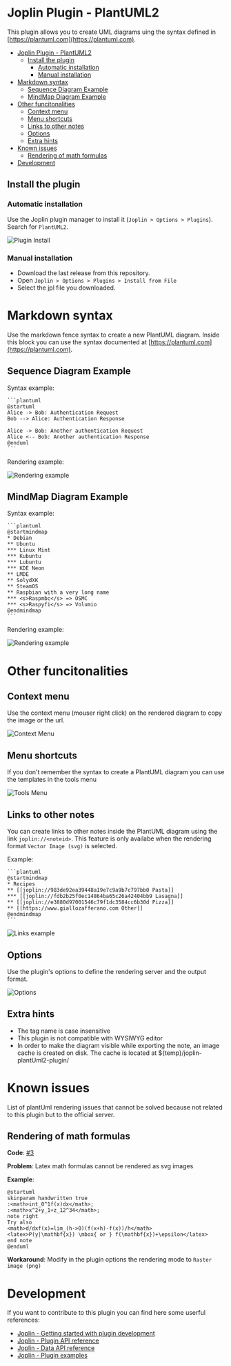 # Joplin Plugin - PlantUML2

This plugin allows you to create UML diagrams uing the syntax defined in [https://plantuml.com](https://plantuml.com).

<!-- TOC -->

- [Joplin Plugin - PlantUML2](#joplin-plugin---plantuml2)
    - [Install the plugin](#install-the-plugin)
        - [Automatic installation](#automatic-installation)
        - [Manual installation](#manual-installation)
- [Markdown syntax](#markdown-syntax)
    - [Sequence Diagram Example](#sequence-diagram-example)
    - [MindMap Diagram Example](#mindmap-diagram-example)
- [Other funcitonalities](#other-funcitonalities)
    - [Context menu](#context-menu)
    - [Menu shortcuts](#menu-shortcuts)
    - [Links to other notes](#links-to-other-notes)
    - [Options](#options)
    - [Extra hints](#extra-hints)
- [Known issues](#known-issues)
    - [Rendering of math formulas](#rendering-of-math-formulas)
- [Development](#development)

<!-- /TOC -->


## Install the plugin

### Automatic installation

Use the Joplin plugin manager to install it (`Joplin > Options > Plugins`).
Search for `PlantUML2`.

![Plugin Install](./doc/automatic_install.png)

### Manual installation

- Download the last release from this repository.
- Open `Joplin > Options > Plugins > Install from File`
- Select the jpl file you downloaded.

# Markdown syntax

Use the markdown fence syntax to create a new PlantUML diagram.
Inside this block you can use the syntax documented at [https://plantuml.com](https://plantuml.com).

## Sequence Diagram Example

Syntax example:

    ```plantuml
    @startuml
    Alice -> Bob: Authentication Request
    Bob --> Alice: Authentication Response

    Alice -> Bob: Another authentication Request
    Alice <-- Bob: Another authentication Response
    @enduml
    ```

Rendering example:

![Rendering example](./doc/example_sequence.png)

## MindMap Diagram Example

Syntax example:

    ```plantuml
    @startmindmap
    * Debian
    ** Ubuntu
    *** Linux Mint
    *** Kubuntu
    *** Lubuntu
    *** KDE Neon
    ** LMDE
    ** SolydXK
    ** SteamOS
    ** Raspbian with a very long name
    *** <s>Raspmbc</s> => OSMC
    *** <s>Raspyfi</s> => Volumio
    @endmindmap
    ```

Rendering example:

![Rendering example](./doc/example_mindmap.png)

# Other funcitonalities

## Context menu
Use the context menu (mouser right click) on the rendered diagram to copy the image or the url.

![Context Menu](./doc/context_menu.png)

## Menu shortcuts
If you don't remember the syntax to create a PlantUML diagram you can use the templates in the tools menu

![Tools Menu](./doc/tools_menu.png)

## Links to other notes
You can create links to other notes inside the PlantUML diagram using the link `joplin://<noteid>`. This feature is only availabe when the rendering format `Vector Image (svg)` is selected.

Example:

    ```plantuml
    @startmindmap
    * Recipes
    ** [[joplin://983de92ea39448a19e7c9a9b7c797bb0 Pasta]]
    *** [[joplin://fdb2b25f0ec14864ba65c26a42404bb9 Lasagna]]
    ** [[joplin://e3880d97001546c79f1dc3584cc6b30d Pizza]]
    ** [[https://www.giallozafferano.com Other]]
    @endmindmap
    ```

![Links example](./doc/example_links.png)

## Options
Use the plugin's options to define the rendering server and the output format.

![Options](./doc/options.png)

## Extra hints
- The tag name is case insensitive
- This plugin is not compatible with WYSIWYG editor
- In order to make the diagram visible while exporting the note, an image cache is created on disk. The cache is located at ${temp}/joplin-plantUml2-plugin/

# Known issues

List of plantUml rendering issues that cannot be solved because not related to this plugin but to the official server.

## Rendering of math formulas

**Code**: [#3](https://github.com/marc0l92/joplin-plugin-plantUML/issues/3)

**Problem**: Latex math formulas cannot be rendered as svg images

**Example**:
```
@startuml
skinparam handwritten true
:<math>int_0^1f(x)dx</math>;
:<math>x^2+y_1+z_12^34</math>;
note right
Try also
<math>d/dxf(x)=lim_(h->0)(f(x+h)-f(x))/h</math>
<latex>P(y|\mathbf{x}) \mbox{ or } f(\mathbf{x})+\epsilon</latex>
end note
@enduml
```

**Workaround**: Modify in the plugin options the rendering mode to `Raster image (png)`

# Development
If you want to contribute to this plugin you can find here some userful references:

- [Joplin - Getting started with plugin development](https://joplinapp.org/api/get_started/plugins/)
- [Joplin - Plugin API reference](https://joplinapp.org/api/references/plugin_api/classes/joplin.html)
- [Joplin - Data API reference](https://joplinapp.org/api/references/rest_api/)
- [Joplin - Plugin examples](https://github.com/laurent22/joplin/tree/dev/packages/app-cli/tests/support/plugins)